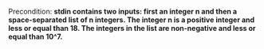 Precondition: **stdin contains two inputs: first an integer n and then a space-separated list of n integers. The integer n is a positive integer and less or equal than 18. The integers in the list are non-negative and less or equal than 10^7.**